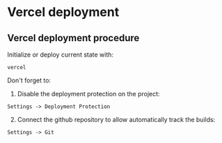 # Vercel deployment

## Vercel deployment procedure

Initialize or deploy current state with:

```
vercel
```

Don't forget to:

1. Disable the deployment protection on the project:

```
Settings -> Deployment Protection
```

2. Connect the github repository to allow automatically track the builds:

```
Settings -> Git
```

